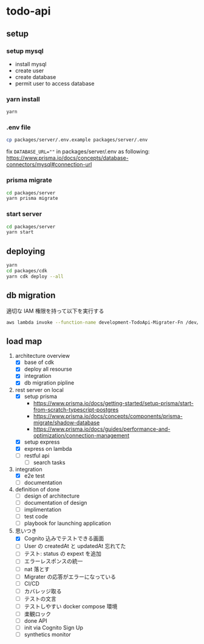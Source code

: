 # todo-api

## setup

### setup mysql

- install mysql
- create user
- create database
- permit user to access database

### yarn install

```sh
yarn
```

### .env file

```sh
cp packages/server/.env.example packages/server/.env
```

fix `DATABASE_URL=""` in packages/server/.env as following:
https://www.prisma.io/docs/concepts/database-connectors/mysql#connection-url

### prisma migrate

```sh
cd packages/server
yarn prisma migrate
```

### start server

```sh
cd packages/server
yarn start
```

## deploying

```sh
yarn
cd packages/cdk
yarn cdk deploy --all
```

## db migration

適切な IAM 権限を持って以下を実行する

```sh
aws lambda invoke --function-name development-TodoApi-Migrater-Fn /dev/stdout
```

## load map

1. architecture overview
   - [x] base of cdk
   - [x] deploy all resourse
   - [x] integration
   - [x] db migration pipline
1. rest server on local
   - [x] setup prisma
     - https://www.prisma.io/docs/getting-started/setup-prisma/start-from-scratch-typescript-postgres
     - https://www.prisma.io/docs/concepts/components/prisma-migrate/shadow-database
     - https://www.prisma.io/docs/guides/performance-and-optimization/connection-management
   - [x] setup express
   - [x] express on lambda
   - [ ] restful api
     - [ ] search tasks
1. integration
   - [x] e2e test
   - [ ] documentation
1. definition of done
   - [ ] design of architecture
   - [ ] documentation of design
   - [ ] implimentation
   - [ ] test code
   - [ ] playbook for launching application
1. 思いつき
   - [x] Cognito 込みでテストできる画面
   - [ ] User の createdAt と updatedAt 忘れてた
   - [ ] テスト: status の expext を追加
   - [ ] エラーレスポンスの統一
   - [ ] nat 落とす
   - [ ] Migrater の応答がエラーになっている
   - [ ] CI/CD
   - [ ] カバレッジ取る
   - [ ] テストの文言
   - [ ] テストしやすい docker compose 環境
   - [ ] 楽観ロック
   - [ ] done API
   - [ ] init via Cognito Sign Up
   - [ ] synthetics monitor
